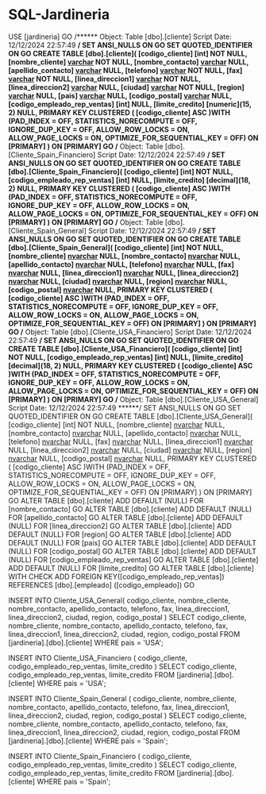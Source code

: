 # SQL-Jardineria
﻿USE [jardineria]
GO
/****** Object:  Table [dbo].[cliente]    Script Date: 12/12/2024 22:57:49 ******/
SET ANSI_NULLS ON
GO
SET QUOTED_IDENTIFIER ON
GO
CREATE TABLE [dbo].[cliente](
	[codigo_cliente] [int] NOT NULL,
	[nombre_cliente] [varchar](50) NOT NULL,
	[nombre_contacto] [varchar](30) NULL,
	[apellido_contacto] [varchar](30) NULL,
	[telefono] [varchar](15) NOT NULL,
	[fax] [varchar](15) NOT NULL,
	[linea_direccion1] [varchar](50) NOT NULL,
	[linea_direccion2] [varchar](50) NULL,
	[ciudad] [varchar](50) NOT NULL,
	[region] [varchar](50) NULL,
	[pais] [varchar](50) NULL,
	[codigo_postal] [varchar](10) NULL,
	[codigo_empleado_rep_ventas] [int] NULL,
	[limite_credito] [numeric](15, 2) NULL,
PRIMARY KEY CLUSTERED 
(
	[codigo_cliente] ASC
)WITH (PAD_INDEX = OFF, STATISTICS_NORECOMPUTE = OFF, IGNORE_DUP_KEY = OFF, ALLOW_ROW_LOCKS = ON, ALLOW_PAGE_LOCKS = ON, OPTIMIZE_FOR_SEQUENTIAL_KEY = OFF) ON [PRIMARY]
) ON [PRIMARY]
GO
/****** Object:  Table [dbo].[Cliente_Spain_Financiero]    Script Date: 12/12/2024 22:57:49 ******/
SET ANSI_NULLS ON
GO
SET QUOTED_IDENTIFIER ON
GO
CREATE TABLE [dbo].[Cliente_Spain_Financiero](
	[codigo_cliente] [int] NOT NULL,
	[codigo_empleado_rep_ventas] [int] NULL,
	[limite_credito] [decimal](18, 2) NULL,
PRIMARY KEY CLUSTERED 
(
	[codigo_cliente] ASC
)WITH (PAD_INDEX = OFF, STATISTICS_NORECOMPUTE = OFF, IGNORE_DUP_KEY = OFF, ALLOW_ROW_LOCKS = ON, ALLOW_PAGE_LOCKS = ON, OPTIMIZE_FOR_SEQUENTIAL_KEY = OFF) ON [PRIMARY]
) ON [PRIMARY]
GO
/****** Object:  Table [dbo].[Cliente_Spain_General]    Script Date: 12/12/2024 22:57:49 ******/
SET ANSI_NULLS ON
GO
SET QUOTED_IDENTIFIER ON
GO
CREATE TABLE [dbo].[Cliente_Spain_General](
	[codigo_cliente] [int] NOT NULL,
	[nombre_cliente] [nvarchar](100) NULL,
	[nombre_contacto] [nvarchar](50) NULL,
	[apellido_contacto] [nvarchar](50) NULL,
	[telefono] [nvarchar](20) NULL,
	[fax] [nvarchar](20) NULL,
	[linea_direccion1] [nvarchar](100) NULL,
	[linea_direccion2] [nvarchar](100) NULL,
	[ciudad] [nvarchar](50) NULL,
	[region] [nvarchar](50) NULL,
	[codigo_postal] [nvarchar](20) NULL,
PRIMARY KEY CLUSTERED 
(
	[codigo_cliente] ASC
)WITH (PAD_INDEX = OFF, STATISTICS_NORECOMPUTE = OFF, IGNORE_DUP_KEY = OFF, ALLOW_ROW_LOCKS = ON, ALLOW_PAGE_LOCKS = ON, OPTIMIZE_FOR_SEQUENTIAL_KEY = OFF) ON [PRIMARY]
) ON [PRIMARY]
GO
/****** Object:  Table [dbo].[Cliente_USA_Financiero]    Script Date: 12/12/2024 22:57:49 ******/
SET ANSI_NULLS ON
GO
SET QUOTED_IDENTIFIER ON
GO
CREATE TABLE [dbo].[Cliente_USA_Financiero](
	[codigo_cliente] [int] NOT NULL,
	[codigo_empleado_rep_ventas] [int] NULL,
	[limite_credito] [decimal](18, 2) NULL,
PRIMARY KEY CLUSTERED 
(
	[codigo_cliente] ASC
)WITH (PAD_INDEX = OFF, STATISTICS_NORECOMPUTE = OFF, IGNORE_DUP_KEY = OFF, ALLOW_ROW_LOCKS = ON, ALLOW_PAGE_LOCKS = ON, OPTIMIZE_FOR_SEQUENTIAL_KEY = OFF) ON [PRIMARY]
) ON [PRIMARY]
GO
/****** Object:  Table [dbo].[Cliente_USA_General]    Script Date: 12/12/2024 22:57:49 ******/
SET ANSI_NULLS ON
GO
SET QUOTED_IDENTIFIER ON
GO
CREATE TABLE [dbo].[Cliente_USA_General](
	[codigo_cliente] [int] NOT NULL,
	[nombre_cliente] [nvarchar](100) NULL,
	[nombre_contacto] [nvarchar](50) NULL,
	[apellido_contacto] [nvarchar](50) NULL,
	[telefono] [nvarchar](20) NULL,
	[fax] [nvarchar](20) NULL,
	[linea_direccion1] [nvarchar](100) NULL,
	[linea_direccion2] [nvarchar](100) NULL,
	[ciudad] [nvarchar](50) NULL,
	[region] [nvarchar](50) NULL,
	[codigo_postal] [nvarchar](20) NULL,
PRIMARY KEY CLUSTERED 
(
	[codigo_cliente] ASC
)WITH (PAD_INDEX = OFF, STATISTICS_NORECOMPUTE = OFF, IGNORE_DUP_KEY = OFF, ALLOW_ROW_LOCKS = ON, ALLOW_PAGE_LOCKS = ON, OPTIMIZE_FOR_SEQUENTIAL_KEY = OFF) ON [PRIMARY]
) ON [PRIMARY]
GO
ALTER TABLE [dbo].[cliente] ADD  DEFAULT (NULL) FOR [nombre_contacto]
GO
ALTER TABLE [dbo].[cliente] ADD  DEFAULT (NULL) FOR [apellido_contacto]
GO
ALTER TABLE [dbo].[cliente] ADD  DEFAULT (NULL) FOR [linea_direccion2]
GO
ALTER TABLE [dbo].[cliente] ADD  DEFAULT (NULL) FOR [region]
GO
ALTER TABLE [dbo].[cliente] ADD  DEFAULT (NULL) FOR [pais]
GO
ALTER TABLE [dbo].[cliente] ADD  DEFAULT (NULL) FOR [codigo_postal]
GO
ALTER TABLE [dbo].[cliente] ADD  DEFAULT (NULL) FOR [codigo_empleado_rep_ventas]
GO
ALTER TABLE [dbo].[cliente] ADD  DEFAULT (NULL) FOR [limite_credito]
GO
ALTER TABLE [dbo].[cliente]  WITH CHECK ADD FOREIGN KEY([codigo_empleado_rep_ventas])
REFERENCES [dbo].[empleado] ([codigo_empleado])
GO 
	 
INSERT INTO Cliente_USA_General(
    codigo_cliente, nombre_cliente, nombre_contacto, apellido_contacto,
    telefono, fax, linea_direccion1, linea_direccion2, ciudad, region, codigo_postal
)
SELECT 
    codigo_cliente, nombre_cliente, nombre_contacto, apellido_contacto,
    telefono, fax, linea_direccion1, linea_direccion2, ciudad, region, codigo_postal
FROM [jardineria].[dbo].[cliente]
WHERE pais = 'USA';


INSERT INTO Cliente_USA_Financiero (
    codigo_cliente, codigo_empleado_rep_ventas, limite_credito
)
SELECT 
    codigo_cliente, codigo_empleado_rep_ventas, limite_credito
FROM [jardineria].[dbo].[cliente]
WHERE pais = 'USA';

 
INSERT INTO Cliente_Spain_General
(
    codigo_cliente, nombre_cliente, nombre_contacto, apellido_contacto,
    telefono, fax, linea_direccion1, linea_direccion2, ciudad, region, codigo_postal
)
SELECT 
    codigo_cliente, nombre_cliente, nombre_contacto, apellido_contacto,
    telefono, fax, linea_direccion1, linea_direccion2, ciudad, region, codigo_postal
FROM [jardineria].[dbo].[cliente]
WHERE pais = 'Spain';


INSERT INTO Cliente_Spain_Financiero (
    codigo_cliente, codigo_empleado_rep_ventas, limite_credito
)
SELECT 
    codigo_cliente, codigo_empleado_rep_ventas, limite_credito
FROM [jardineria].[dbo].[cliente]
WHERE pais = 'Spain';
